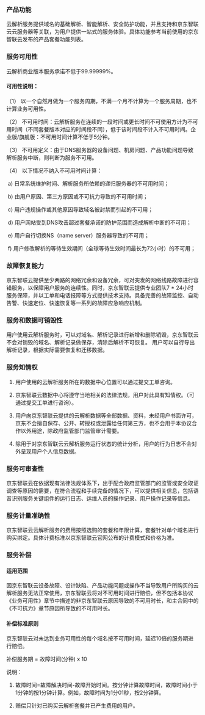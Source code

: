 ### 产品功能

云解析服务提供域名的基础解析、智能解析、安全防护功能，并且支持和京东智联云云服务器等关联，为用户提供一站式的服务体验。具体功能参考当前使用的京东智联云发布的产品套餐功能列表。

### 服务可用性

云解析商业版本服务承诺不低于99.99999%。

#### 可用性说明：

（1）  以一个自然月做为一个服务周期，不满一个月不计算为一个服务周期，也不计算业务可用性。

（2）  不可用时间：云解析服务在连续的一段时间或更长时间不可使用方计为不可用时间（不同套餐版本对应的时间段不同），低于该时间段不计入不可用时间。企业版/旗舰版：不可用时间计算不低于5分钟。

（3）  不可用定义：由于DNS服务器的设备问题、机房问题、产品功能问题导致解析服务中断，则判断为服务不可用。

（4）  以下情况不纳入不可用时间计算：

​	a)  日常系统维护时间、解析服务所依赖的递归服务器的不可用时间；

​	b)  由用户原因、第三方原因或不可抗力导致的不可用时间；

​	c)  用户违规操作或其他原因导致域名被封禁而引起的不可用；

​	d)  用户网站受到DNS攻击超过套餐承诺的防护范围而造成解析中断的不可用；

​	e)  用户自行切换NS（name server）服务器导致的不可用；

​	f)  用户修改解析的等待生效期间（全球等待生效时间最长为72小时）的不可用；

### 故障恢复能力

京东智联云提供至少两路的网络冗余和设备冗余，可对突发的网络线路故障进行容错服务，以保障用户服务的连续性。同时，京东智联云提供专业团队7 * 24小时服务保障，并以工单和电话报障等方式提供技术支持。具备完善的故障监控、自动告警、快速定位、快速恢复等一系列的故障应急响应机制。

### 服务和数据可销毁性

用户使用云解析服务时，可以对域名、解析记录进行新增和删除销毁，京东智联云不会对销毁的域名、解析记录做保存，清除后解析不可恢复。
 用户可以自行导出解析记录，根据实际需要恢复和迁移数据。

### 服务知情权

1. 用户使用的云解析服务所在的数据中心位置可以通过提交工单咨询。

2. 京东智联云数据中心将遵守当地相关的法律法规，用户对此具有知情权。（可通过提交工单进行咨询）。

3. 用户向京东智联云提供的云解析数据等全部数据、资料，未经用户书面许可，京东不会擅自保存、公开、转授权或泄露给任何第三方，也不会用于本协议合作以外用途，除政府监管部门监管审计需要。

4. 除用于对京东智联云云解析服务运行状态的统计分析，用户的行为日志不会对外呈现用户个人信息数据。

### 服务可审查性

京东智联云在依据现有法律法规体系下，出于配合政府监管部门的监管或安全取证调查等原因的需要，在符合流程和手续完备的情况下，可以提供相关信息，包括语音识别服务关键组件的运行日志、运维人员的操作记录、用户操作记录等信息。

### 服务计量准确性

京东智联云云解析服务的费用按照选购的套餐和年限计算，套餐针对单个域名进行购买绑定。具体计费标准以京东智联云官网公布的计费模式和价格为准。

### 服务补偿

#### 适用范围

因京东智联云设备故障、设计缺陷、产品功能问题或操作不当导致用户所购买的云解析服务无法正常使用，京东智联云将对不可用时间进行赔偿，但不包括本协议《业务可用性》章节中描述的非京东智联云原因导致的不可用时长，和主合同中的《不可抗力》章节原因所导致的不可用时长。

#### 补偿标准原则

京东智联云对未达到业务可用性的每个域名按不可用时间，延迟10倍的服务期进行赔偿。

补偿服务期 = 故障时间(分钟) x 10

说明：

1. 故障时间=故障解决时间-故障开始时间。按分钟计算故障时间，故障时间小于1分钟的按1分钟计算。例如，故障时间为1分01秒，按2分钟算。

2. 赔偿只针对已购买云解析套餐并已产生费用的用户。
